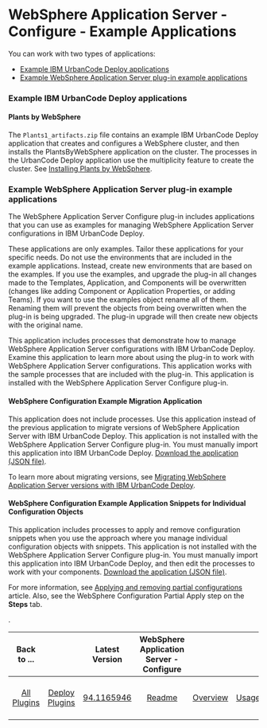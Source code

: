 
# WebSphere Application Server - Configure - Example Applications



You can work with two types of applications:

* [Example IBM UrbanCode Deploy applications](#UCD-example)
* [Example WebSphere Application Server plug-in example applications](#WAS_plugin-ex)

### Example IBM UrbanCode Deploy applications

#### Plants by WebSphere

The `Plants1_artifacts.zip` file contains an example IBM UrbanCode Deploy application that creates and configures a WebSphere cluster, and then installs the PlantsByWebSphere application on the cluster. The processes in the UrbanCode Deploy application use the multiplicity feature to create the cluster. See [Installing Plants by WebSphere](https://community.ibm.com/community/user/wasdevops/blogs/osman-burucu/2022/06/16/example-installing-the-plantsbywebsphere-applicati).

### Example WebSphere Application Server plug-in example applications

The WebSphere Application Server Configure plug-in includes applications that you can use as examples for managing WebSphere Application Server configurations in IBM UrbanCode Deploy.

These applications are only examples. Tailor these applications for your specific needs. Do not use the environments that are included in the example applications. Instead, create new environments that are based on the examples. If you use the examples, and upgrade the plug-in all changes made to the Templates, Application, and Components will be overwritten (changes like adding Component or Application Properties, or adding Teams). If you want to use the examples object rename all of them. Renaming them will prevent the objects from being overwritten when the plug-in is being upgraded. The plug-in upgrade will then create new objects with the original name.

This application includes processes that demonstrate how to manage WebSphere Application Server configurations with IBM UrbanCode Deploy. Examine this application to learn more about using the plug-in to work with WebSphere Application Server configurations. This application works with the sample processes that are included with the plug-in. This application is installed with the WebSphere Application Server Configure plug-in.

#### WebSphere Configuration Example Migration Application

This application does not include processes. Use this application instead of the previous application to migrate versions of WebSphere Application Server with IBM UrbanCode Deploy. This application is not installed with the WebSphere Application Server Configure plug-in. You must manually import this application into IBM UrbanCode Deploy. [Download the application (JSON file)](https://github.com/UrbanCode/IBM-UCD-PLUGINS/blob/main/files/WebSphereConfiguration/SampleApplications/WebSphereConfigurationExampleMigrationApplication.json).

To learn more about migrating versions, see [Migrating WebSphere Application Server versions with IBM UrbanCode Deploy](https://community.ibm.com/community/user/wasdevops/blogs/osman-burucu/2023/01/04/migrating-websphere-application-server-versions-wi).

#### WebSphere Configuration Example Application Snippets for Individual Configuration Objects

This application includes processes to apply and remove configuration snippets when you use the approach where you manage individual configuration objects with snippets. This application is not installed with the WebSphere Application Server Configure plug-in. You must manually import this application into IBM UrbanCode Deploy, and then edit the processes to work with your components. [Download the application (JSON file)](https://github.com/UrbanCode/IBM-UCD-PLUGINS/blob/main/files/WebSphereConfiguration/SampleApplications/WebSphereConfigurationExampleSnippetApplication.json).

For more information, see [Applying and removing partial configurations](https://community.ibm.com/community/user/wasdevops/blogs/osman-burucu/2022/07/06/applying-and-removing-partial-configurations) article. Also, see the WebSphere Configuration Partial Apply step on the **Steps** tab.

.


|Back to ...||Latest Version|WebSphere Application Server - Configure ||||||||
| :---: | :---: | :---: | :---: | :---: | :---: | :---: | :---: | :---: | :---: | :---: |
|[All Plugins](../../index.md)|[Deploy Plugins](../README.md)|[94.1165946](https://raw.githubusercontent.com/UrbanCode/IBM-UCD-PLUGINS/main/files/WebSphereConfiguration/ucd-WebSphereConfiguration-94.1165946.zip)|[Readme](README.md)|[Overview](overview.md)|[Usage](usage.md)|[Example Processes](example processes.md)|[Steps](steps.md)|[Roles](roles.md)|[Troubleshooting](troubleshooting.md)|[Downloads](downloads.md)|
